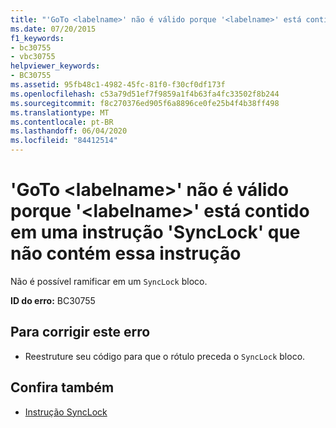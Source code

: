 ```yaml
---
title: "'GoTo <labelname>' não é válido porque '<labelname>' está contido em uma instrução 'SyncLock' que não contém essa instrução"
ms.date: 07/20/2015
f1_keywords:
- bc30755
- vbc30755
helpviewer_keywords:
- BC30755
ms.assetid: 95fb48c1-4982-45fc-81f0-f30cf0df173f
ms.openlocfilehash: c53a79d51ef7f9859a1f4b63fa4fc33502f8b244
ms.sourcegitcommit: f8c270376ed905f6a8896ce0fe25b4f4b38ff498
ms.translationtype: MT
ms.contentlocale: pt-BR
ms.lasthandoff: 06/04/2020
ms.locfileid: "84412514"
---
```

# <a name="goto-labelname-is-not-valid-because-labelname-is-inside-a-synclock-statement-that-does-not-contain-this-statement"></a>'GoTo \<labelname>' não é válido porque '\<labelname>' está contido em uma instrução 'SyncLock' que não contém essa instrução
Não é possível ramificar em um `SyncLock` bloco.  
  
 **ID do erro:** BC30755  
  
## <a name="to-correct-this-error"></a>Para corrigir este erro  
  
- Reestruture seu código para que o rótulo preceda o `SyncLock` bloco.  
  
## <a name="see-also"></a>Confira também

- [Instrução SyncLock](../language-reference/statements/synclock-statement.md)
